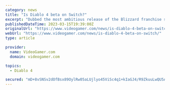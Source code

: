 ```yaml
---
category: news
title: "Is Diablo 4 beta on Switch?"
excerpt: "Dubbed the most ambitious release of the Blizzard franchise so far, the Diablo 4 hype continues to grow especially with the arrival of the open beta and early access periods. NOW READ: Is Diablo 4 beta on PS4? With the pre-release phase now practically .."
publishedDateTime: 2023-03-15T19:39:00Z
originalUrl: "https://www.videogamer.com/news/is-diablo-4-beta-on-switch/"
webUrl: "https://www.videogamer.com/news/is-diablo-4-beta-on-switch/"
type: article

provider:
  name: VideoGamer.com
  domain: videogamer.com

topics:
  - Diablo 4

secured: "mD+8vSNSv2dOfBsx89OylRw05aLUjlyo45ViSc4q1+kIaGJ4/R9ZkuuLwQU5A6HQ80NxJcuNB+Z5UcoAD8z3tBneQXDjMFJNCM+JPI2UTqffqj+BxUzVEAU+2L+kRiUb3cdLVY2CJlR+LvE/lxPQ9nSHUg1ZRWwUnP4OjdJW2YTVzJYAp7kCikT06HZnULCFfymhXOOjSZwIfsrNihZ5UifDb5CF4f6Y5xdc8qxkmuteQ5xvyaLR7bfR8E1tbElEklGGlOobf0dX9ZKL6yrvysILp2qZtgCFlEO/29f6S+5EARZOsJOkMxTalNKBnlINZYHbRrmg9TxZ/yW8ervb1mwuEesBWNcKMn2X8RkxRGw=;gvdNWogHbHN3iDrTc4kmgQ=="
---
```



